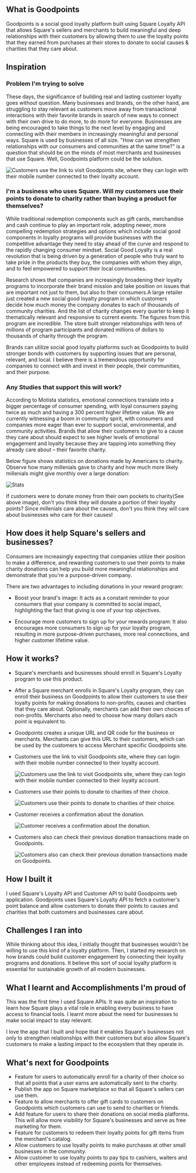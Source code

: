 ## What is Goodpoints

Goodpoints is a social good loyalty platform built using Square Loyalty API that allows Square's sellers and merchants to build meaningful and deep relationships with their customers by allowing them to use the loyalty points that they earned from purchases at their stores to donate to social causes & charities that they care about.

## Inspiration

### Problem I'm trying to solve

These days, the significance of building real and lasting customer loyalty goes without question. Many businesses and brands, on the other hand, are struggling to stay relevant as customers move away from transactional interactions with their favorite brands in search of new ways to connect with their own drive to do more, to do more for everyone. Businesses are being encouraged to take things to the next level by engaging and connecting with their members in increasingly meaningful and personal ways. Square is used by businesses of all size. "How can we strengthen relationships with our consumers and communities at the same time?" is a question that should be on the minds of most merchants and businesses that use Square. Well, Goodpoints platform could be the solution.

  
![Customers use the link to visit Goodpoints site, where they can login with their mobile number connected to their loyalty account.](https://challengepost-s3-challengepost.netdna-ssl.com/photos/production/software_photos/001/750/064/datas/original.png)


### I'm a business who uses Square. Will my customers use their points to donate to charity rather than buying a product for themselves?

While traditional redemption components such as gift cards, merchandise and cash continue to play an important role, adopting newer, more compelling redemption strategies and options which include social good components in loyalty programs will provide businesses with the competitive advantage they need to stay ahead of the curve and respond to the rapidly changing consumer mindset. Social Good Loyalty is a real revolution that is being driven by a generation of people who truly want to take pride in the products they buy, the companies with whom they align, and to feel empowered to support their local communities. 

Research shows that companies are increasingly broadening their loyalty programs to incorporate their brand mission and take position on issues that are important not just to them, but also to their consumers.A large retailer just created a new social good loyalty program in which customers decide how much money the company donates to each of thousands of community charities. And the list of charity changes every quarter to keep it thematically relevant and responsive to current events. The figures from this program are incredible. The store built stronger relationships with tens of millions of program participants and donated millions of dollars to thousands of charity through the program.

Brands can utilize social good loyalty platforms such as Goodpoints to build stronger bonds with customers by supporting issues that are personal, relevant, and local. I believe there is a tremendous opportunity for companies to connect with and invest in their people, their communities, and their purpose. 


### Any Studies that support this will work?

According to Motista statistics, emotional connections translate into a bigger percentage of consumer spending, with loyal consumers paying twice as much and having a 300 percent higher lifetime value. We are currently witnessing a boom in community spirit, with consumers and companies more eager than ever to support social, environmental, and community activities. Brands that allow their customers to give to a cause they care about should expect to see higher levels of emotional engagement and loyalty because they are tapping into something they already care about – their favorite charity. 

Below figure shows statistics on donations made by Americans to charity. Observe how many millenials gave to charity and how much more likely millenials might give monthly over a large donation:

![Stats](https://thewisemarketer.com/wp-content/uploads/2020/08/427bn-to-Charity.png.webp)

If customers were to donate money from their own pockets to charity(See above image), don't you think they will donate a portion of their loyalty points? Since millenials care about the causes, don't you think they will care about businesses who care for their causes! 

## How does it help Square's sellers and businesses?

Consumers are increasingly expecting that companies utilize their position to make a difference, and rewarding customers to use their points to make charity donations can help you build more meaningful relationships and demonstrate that you're a purpose-driven company.

There are two advantages to including donations in your reward program:

- Boost your brand's image: It acts as a constant reminder to your consumers that your company is committed to social impact, highlighting the fact that giving is one of your top objectives.

- Encourage more customers to sign up for your rewards program: It also encourages more consumers to sign up for your loyalty program, resulting in more purpose-driven purchases, more real connections, and higher customer lifetime value.

## How it works?

- Square's merchants and businesses should enroll in Square's Loyalty program to use this product. 
- After a Square merchant enrolls in Square's Loyalty program, they can enroll their business on Goodpoints to allow their customers to use their loyalty points for making donations to non-profits, causes and charities that they care about. Optionally, merchants can add their own choices of non-profits. Merchants also need to choose how many dollars each point is equivalent to.
- Goodpoints creates a unique URL and QR code for the business or merchants. Merchants can give this URL to their customers, which can be used by the customers to access Merchant specific Goodpoints site.
- Customers use the link to visit Goodpoints site, where they can login with their mobile number connected to their loyalty account.
  
    ![Customers use the link to visit Goodpoints site, where they can login with their mobile number connected to their loyalty account.](https://challengepost-s3-challengepost.netdna-ssl.com/photos/production/software_photos/001/750/067/datas/original.png)

- Customers use their points to donate to charities of their choice.
  
  ![Customers use their points to donate to charities of their choice. ](https://challengepost-s3-challengepost.netdna-ssl.com/photos/production/software_photos/001/750/066/datas/original.png)

- Customer receives a confirmation about the donation. 
  
  ![Customer receives a confirmation about the donation.](https://challengepost-s3-challengepost.netdna-ssl.com/photos/production/software_photos/001/750/065/datas/original.png)

- Customers also can check their previous donation transactions made on Goodpoints.

    ![Customers also can check their previous donation transactions made on Goodpoints.](https://challengepost-s3-challengepost.netdna-ssl.com/photos/production/software_photos/001/750/068/datas/original.png)

## How I built it

I used Square's Loyalty API and Customer API to build Goodpoints web application. Goodpoints uses Square's Loyalty API to fetch a customer's point balance and allow customers to donate their points to causes and charities that both customers and businesses care about.

## Challenges I ran into

While thinking about this idea, I initially thought that businesses wouldn't be willing to use this kind of a loyalty platform. Then, I started my research on how brands could build customer engagement by connecting their loyalty programs and donations. It believe this sort of social loyalty platform is essential for sustainable growth of all modern businesses.

## What I learnt and Accomplishments I'm proud of

This was the first time I used Square APIs. It was quite an inspiration to learn how Square plays a vital role in enabling every business to have access to financial tools. I learnt more about the need for businesses to make social impact to stay relevant. 

I love the app that I built and hope that it enables Square's businesses not only to strengthen relationships with their customers but also allow Square's customers to make a lasting impact to the ecosystem that they operate in.

## What's next for Goodpoints
- Feature for users to automatically enroll for a charity of their choice so that all points that a user earns are automatically sent to the charity.
- Publish the app on Square marketplace so that all Square's sellers can use them.
- Feature to allow merchants to offer gift cards to customers on Goodpoints which customers can use to send to charities or friends.
- Add feature for users to share their donations on social media platforms. This will allow more visibility for Square's businesses and serve as free marketing for them.
- Feature for customers to redeem their loyalty points for gift items from the merchant's catalog.
- Allow customers to use loyalty points to make purchases at other small businesses in the community.
- Allow customer to use loyalty points to pay tips to cashiers, waiters and other employees instead of redeeming points for themselves.
